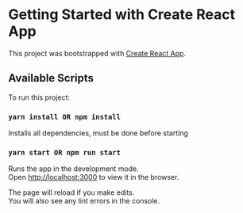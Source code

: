 # Getting Started with Create React App

This project was bootstrapped with [Create React App](https://github.com/facebook/create-react-app).

## Available Scripts

To run this project:

### `yarn install OR npm install`

Installs all dependencies, must be done before starting

### `yarn start OR npm run start`

Runs the app in the development mode.\
Open [http://localhost:3000](http://localhost:3000) to view it in the browser.

The page will reload if you make edits.\
You will also see any lint errors in the console.
